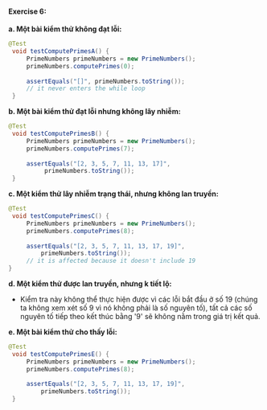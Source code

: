 #### Exercise 6:
__a.    Một bài kiểm thử không đạt lỗi:__
```java
@Test
 void testComputePrimesA() {
     PrimeNumbers primeNumbers = new PrimeNumbers();
     primeNumbers.computePrimes(0);
 
     assertEquals("[]", primeNumbers.toString());
     // it never enters the while loop
 }
 ```
__b.    Một bài kiểm thử đạt lỗi nhưng không lây nhiễm:__
```java
@Test
 void testComputePrimesB() {
     PrimeNumbers primeNumbers = new PrimeNumbers();
     primeNumbers.computePrimes(7);
 
     assertEquals("[2, 3, 5, 7, 11, 13, 17]",
          primeNumbers.toString());
 } 
 ```
__c.    Một kiểm thử lây nhiễm trạng thái, nhưng không lan truyền:__
```java
@Test
 void testComputePrimesC() {
     PrimeNumbers primeNumbers = new PrimeNumbers();
     primeNumbers.computePrimes(8);
 
     assertEquals("[2, 3, 5, 7, 11, 13, 17, 19]", 
         primeNumbers.toString());
     // it is affected because it doesn't include 19
}
````
__d.    Một kiểm thử được lan truyền, nhưng k tiết lộ:__
- Kiểm tra này không thể thực hiện được vì các lỗi bắt đầu ở số 19 (chúng ta không xem xét số 9 vì nó không phải là số nguyên tố), tất cả các số nguyên tố tiếp theo kết thúc bằng '9' sẽ không nằm trong giá trị kết quả.

__e.    Một bài kiểm thử cho thấy lỗi:__
```java
@Test
 void testComputePrimesE() {
     PrimeNumbers primeNumbers = new PrimeNumbers();
     primeNumbers.computePrimes(8);
 
     assertEquals("[2, 3, 5, 7, 11, 13, 17, 19]",
         primeNumbers.toString());
 } 
 ```
